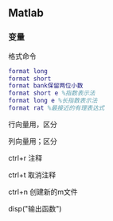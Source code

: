 ## Matlab

### 变量

格式命令

```matlab
format long
format short
format bank保留两位小数
format short e %指数表示法
format long e %长指数表示法
format rat %最接近的有理表达式
```

行向量用，区分

列向量用；区分

ctrl+r 注释

ctrl+t 取消注释

ctrl+n 创建新的m文件





disp("输出函数")
